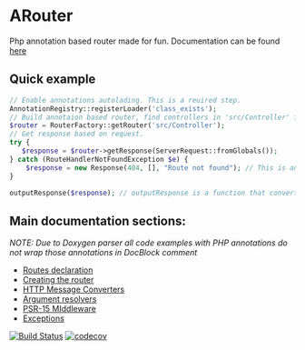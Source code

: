 ARouter
========
Php annotation based router made for fun.
Documentation can be found [here](https://undertext.github.io/arouter/html/index.html)

Quick example
-------------
```php
// Enable annotations autolading. This is a reuired step.
AnnotationRegistry::registerLoader('class_exists');
// Build annotaion based router, find controllers in 'src/Controller' folder.
$router = RouterFactory::getRouter('src/Controller');
// Get response based on request.
try {
   $response = $router->getResponse(ServerRequest::fromGlobals());
} catch (RouteHandlerNotFoundException $e) {
    $response = new Response(404, [], "Route not found"); // This is an example of Guzzle HTTP Response usage.
}

outputResponse($response); // outputResponse is a function that converts response to string and output it.
```

Main documentation sections:
----------------------------

*NOTE: Due to Doxygen parser all code examples with PHP annotations do not wrap those annotations in DocBlock comment*

- [Routes declaration](https://undertext.github.io/arouter/html/group__routes__declaring.html)
- [Creating the router](https://undertext.github.io/arouter/html/group__router__creation.html)
- [HTTP Message Converters](https://undertext.github.io/arouter/html/group__http__message__converters.html)
- [Argument resolvers](https://undertext.github.io/arouter/html/group__argument__resolvers.html)
- [PSR-15 MIddleware](https://undertext.github.io/arouter/html/group__middleware.html)
- [Exceptions](https://undertext.github.io/arouter/html/group__exceptions.html)

[![Build Status](https://travis-ci.com/undertext/arouter.svg?branch=master)](https://travis-ci.com/undertext/arouter)
[![codecov](https://codecov.io/gh/undertext/arouter/branch/master/graph/badge.svg)](https://codecov.io/gh/undertext/arouter)

